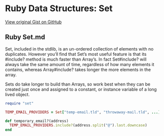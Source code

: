 # Ruby Data Structures: Set

[View original Gist on GitHub](https://gist.github.com/Integralist/11206399)

## Ruby Set.md

Set, included in the stdlib, is an un-ordered collection of elements with no duplicates. However you’ll find that Set’s most useful feature is that its #include? method is much faster than Array’s. In fact Set#include? will always take the same amount of time, regardless of how many elements it contains, whereas Array#include? takes longer the more elements in the array.

Sets do take longer to build than Arrays, so work best when they can be created just once and assigned to a constant, or instance variable of a long lived object.

```ruby
require "set"

TEMP_EMAIL_PROVIDERS = Set["temp-email.tld", "throwaway-mail.tld", ...]

def temporary_email?(address)
  TEMP_EMAIL_PROVIDERS.include?(address.split("@").last.downcase)
end
```

